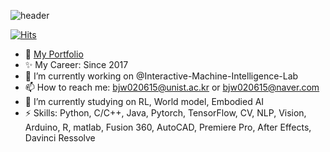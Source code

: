 ![header](https://capsule-render.vercel.app/api?type=slice&color=1786FC&height=150&section=header&text=directorBae's%20hub&rotate=10&fontAlign=70&FontColor=000000&fontAlignY=30&fontSize=60&desc=Hello!&animation=twinkling)

[![Hits](https://hits.seeyoufarm.com/api/count/incr/badge.svg?url=https%3A%2F%2Fgithub.com%2FdirectorBae%2Fhit-counter&count_bg=%233DB7C8&title_bg=%23555555&icon=microbit.svg&icon_color=%23FFB0E1&title=hits&edge_flat=true)](https://hits.seeyoufarm.com)
- 👀 [My Portfolio](https://portfolio-bjw.notion.site/Jeongwon-Bae-s-Portfolio-05cf9e7f8d5b46739ae6f0047d40a7ab?pvs=4)
- ✨ My Career: Since 2017
- 🔭 I’m currently working on @Interactive-Machine-Intelligence-Lab
- 📫 How to reach me: bjw020615@unist.ac.kr or bjw020615@naver.com
- 🌱 I’m currently studying on RL, World model, Embodied AI
- ⚡ Skills: Python, C/C++, Java, Pytorch, TensorFlow, CV, NLP, Vision, Arduino, R, matlab, Fusion 360, AutoCAD, Premiere Pro, After Effects, Davinci Ressolve

<!--
![Anurag's GitHub stats](https://github-readme-stats.vercel.app/api?username=directorBae&show_icons=true&theme=transparent)
[![Top Langs](https://github-readme-stats.vercel.app/api/top-langs/?username=directorBae&langs_count=8)](https://github.com/directorBae/github-readme-stats)
-->

<!--
**directorBae/directorBae** is a ✨ _special_ ✨ repository because its `README.md` (this file) appears on your GitHub profile.

Here are some ideas to get you started:
-->
